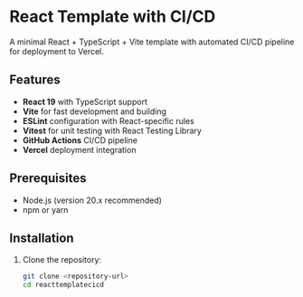 # React Template with CI/CD

A minimal React + TypeScript + Vite template with automated CI/CD pipeline for deployment to Vercel.

## Features

- **React 19** with TypeScript support
- **Vite** for fast development and building
- **ESLint** configuration with React-specific rules
- **Vitest** for unit testing with React Testing Library
- **GitHub Actions** CI/CD pipeline
- **Vercel** deployment integration

## Prerequisites

- Node.js (version 20.x recommended)
- npm or yarn

## Installation

1. Clone the repository:
   ```sh
   git clone <repository-url>
   cd reacttemplatecicd